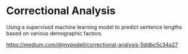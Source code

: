 # Correctional Analysis

Using a supervised machine learning model to predict sentence lengths based on various demographic factors.

https://medium.com/@mvpodell/correctional-analysis-5ddbc5c34a27
